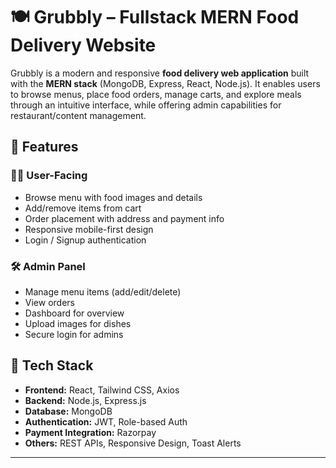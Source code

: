 # 🍽️ Grubbly – Fullstack MERN Food Delivery Website

Grubbly is a modern and responsive **food delivery web application** built with the **MERN stack** (MongoDB, Express, React, Node.js). It enables users to browse menus, place food orders, manage carts, and explore meals through an intuitive interface, while offering admin capabilities for restaurant/content management.


## 🚀 Features

### 👨‍🍳 User-Facing
- Browse menu with food images and details
- Add/remove items from cart
- Order placement with address and payment info
- Responsive mobile-first design
- Login / Signup authentication

### 🛠️ Admin Panel
- Manage menu items (add/edit/delete)
- View orders
- Dashboard for overview
- Upload images for dishes
- Secure login for admins


## 🧰 Tech Stack

* **Frontend:** React, Tailwind CSS, Axios
* **Backend:** Node.js, Express.js
* **Database:** MongoDB
* **Authentication:** JWT, Role-based Auth
* **Payment Integration:** Razorpay 
* **Others:** REST APIs, Responsive Design, Toast Alerts

---

